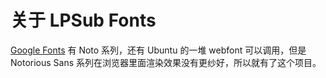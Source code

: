 # 关于 LPSub Fonts

[Google Fonts](https://developers.google.com/fonts/docs/getting_started) 有 Noto 系列，还有 Ubuntu 的一堆 webfont 可以调用，但是 Notorious Sans 系列在浏览器里面渲染效果没有更纱好，所以就有了这个项目。
